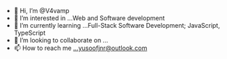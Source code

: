 - 👋 Hi, I’m @V4vamp
- 👀 I’m interested in ...Web and Software development
- 🌱 I’m currently learning ...Full-Stack Software Development; JavaScript, TypeScript
- 💞️ I’m looking to collaborate on ...
- 📫 How to reach me ...yusoofjnr@outlook.com

<!---
V4vamp/V4vamp is a ✨ special ✨ repository because its `README.md` (this file) appears on your GitHub profile.
You can click the Preview link to take a look at your changes.
--->
